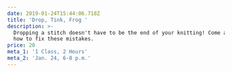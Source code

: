 ```yaml
---
date: 2019-01-24T15:44:06.718Z
title: 'Drop, Tink, Frog '
description: >-
  Dropping a stitch doesn't have to be the end of your knitting! Come and learn
  how to fix these mistakes.
price: 20
meta_1: '1 Class, 2 Hours'
meta_2: 'Jan. 24, 6-8 p.m.'
---
```


